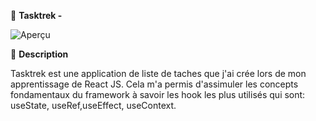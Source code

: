 📱 **Tasktrek -**

![Aperçu]([https://i.ibb.co/QH7p3Rn/Screenshot-2023-10-31-003236.png])  



📁 **Description**  

Tasktrek est une application de liste de taches que j'ai crée lors de mon apprentissage de React JS.
Cela m'a permis d'assimuler les concepts fondamentaux du framework à savoir les hook les plus utilisés qui sont:
useState, useRef,useEffect, useContext.

